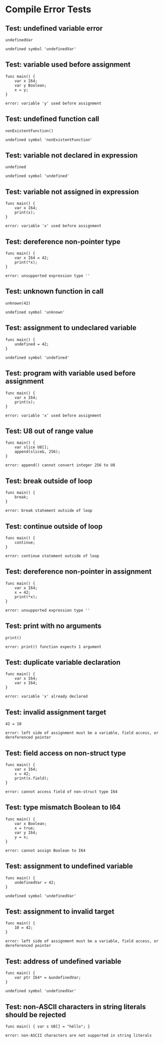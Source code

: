 # Compile Error Tests

## Test: undefined variable error
```zong-expr
undefinedVar
```
```compile-error
undefined symbol 'undefinedVar'
```

## Test: variable used before assignment
```zong-program
func main() {
    var x I64;
    var y Boolean;
    x = y;
}
```
```compile-error
error: variable 'y' used before assignment
```

## Test: undefined function call
```zong-expr
nonExistentFunction()
```
```compile-error
undefined symbol 'nonExistentFunction'
```

## Test: variable not declared in expression
```zong-expr
undefined
```
```compile-error
undefined symbol 'undefined'
```

## Test: variable not assigned in expression  
```zong-program
func main() {
    var x I64;
    print(x);
}
```
```compile-error
error: variable 'x' used before assignment
```

## Test: dereference non-pointer type
```zong-program
func main() {
    var x I64 = 42;
    print(*x);
}
```
```compile-error
error: unsupported expression type ''
```

## Test: unknown function in call
```zong-expr
unknown(42)
```
```compile-error
undefined symbol 'unknown'
```

## Test: assignment to undeclared variable
```zong-program
func main() {
    undefined = 42;
}
```
```compile-error
undefined symbol 'undefined'
```

## Test: program with variable used before assignment
```zong-program
func main() {
    var x I64;
    print(x);
}
```
```compile-error
error: variable 'x' used before assignment
```

## Test: U8 out of range value
```zong-program
func main() {
    var slice U8[];
    append(slice&, 256);
}
```
```compile-error
error: append() cannot convert integer 256 to U8
```

## Test: break outside of loop
```zong-program
func main() {
    break;
}
```
```compile-error
error: break statement outside of loop
```

## Test: continue outside of loop
```zong-program
func main() {
    continue;
}
```
```compile-error
error: continue statement outside of loop
```

## Test: dereference non-pointer in assignment
```zong-program
func main() {
    var x I64;
    x = 42;
    print(*x);
}
```
```compile-error
error: unsupported expression type ''
```

## Test: print with no arguments
```zong-expr
print()
```
```compile-error
error: print() function expects 1 argument
```

## Test: duplicate variable declaration
```zong-program
func main() {
    var x I64;
    var x I64;
}
```
```compile-error
error: variable 'x' already declared
```

## Test: invalid assignment target
```zong-expr
42 = 10
```
```compile-error
error: left side of assignment must be a variable, field access, or dereferenced pointer
```

## Test: field access on non-struct type
```zong-program
func main() {
    var x I64;
    x = 42;
    print(x.field);
}
```
```compile-error
error: cannot access field of non-struct type I64
```

## Test: type mismatch Boolean to I64
```zong-program
func main() {
    var x Boolean;
    x = true;
    var y I64;
    y = x;
}
```
```compile-error
error: cannot assign Boolean to I64
```

## Test: assignment to undefined variable
```zong-program
func main() {
    undefinedVar = 42;
}
```
```compile-error
undefined symbol 'undefinedVar'
```

## Test: assignment to invalid target
```zong-program
func main() {
    10 = 42;
}
```
```compile-error
error: left side of assignment must be a variable, field access, or dereferenced pointer
```

## Test: address of undefined variable
```zong-program
func main() {
    var ptr I64* = &undefinedVar;
}
```
```compile-error
undefined symbol 'undefinedVar'
```

## Test: non-ASCII characters in string literals should be rejected
```zong-program
func main() { var s U8[] = "héllo"; }
```
```compile-error
error: non-ASCII characters are not supported in string literals
```
